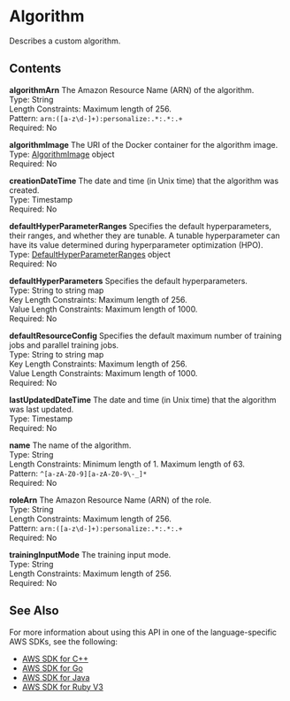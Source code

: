 # Algorithm<a name="API_Algorithm"></a>

Describes a custom algorithm\.

## Contents<a name="API_Algorithm_Contents"></a>

 **algorithmArn**   <a name="personalize-Type-Algorithm-algorithmArn"></a>
The Amazon Resource Name \(ARN\) of the algorithm\.  
Type: String  
Length Constraints: Maximum length of 256\.  
Pattern: `arn:([a-z\d-]+):personalize:.*:.*:.+`   
Required: No

 **algorithmImage**   <a name="personalize-Type-Algorithm-algorithmImage"></a>
The URI of the Docker container for the algorithm image\.  
Type: [AlgorithmImage](API_AlgorithmImage.md) object  
Required: No

 **creationDateTime**   <a name="personalize-Type-Algorithm-creationDateTime"></a>
The date and time \(in Unix time\) that the algorithm was created\.  
Type: Timestamp  
Required: No

 **defaultHyperParameterRanges**   <a name="personalize-Type-Algorithm-defaultHyperParameterRanges"></a>
Specifies the default hyperparameters, their ranges, and whether they are tunable\. A tunable hyperparameter can have its value determined during hyperparameter optimization \(HPO\)\.  
Type: [DefaultHyperParameterRanges](API_DefaultHyperParameterRanges.md) object  
Required: No

 **defaultHyperParameters**   <a name="personalize-Type-Algorithm-defaultHyperParameters"></a>
Specifies the default hyperparameters\.  
Type: String to string map  
Key Length Constraints: Maximum length of 256\.  
Value Length Constraints: Maximum length of 1000\.  
Required: No

 **defaultResourceConfig**   <a name="personalize-Type-Algorithm-defaultResourceConfig"></a>
Specifies the default maximum number of training jobs and parallel training jobs\.  
Type: String to string map  
Key Length Constraints: Maximum length of 256\.  
Value Length Constraints: Maximum length of 1000\.  
Required: No

 **lastUpdatedDateTime**   <a name="personalize-Type-Algorithm-lastUpdatedDateTime"></a>
The date and time \(in Unix time\) that the algorithm was last updated\.  
Type: Timestamp  
Required: No

 **name**   <a name="personalize-Type-Algorithm-name"></a>
The name of the algorithm\.  
Type: String  
Length Constraints: Minimum length of 1\. Maximum length of 63\.  
Pattern: `^[a-zA-Z0-9][a-zA-Z0-9\-_]*`   
Required: No

 **roleArn**   <a name="personalize-Type-Algorithm-roleArn"></a>
The Amazon Resource Name \(ARN\) of the role\.  
Type: String  
Length Constraints: Maximum length of 256\.  
Pattern: `arn:([a-z\d-]+):personalize:.*:.*:.+`   
Required: No

 **trainingInputMode**   <a name="personalize-Type-Algorithm-trainingInputMode"></a>
The training input mode\.  
Type: String  
Length Constraints: Maximum length of 256\.  
Required: No

## See Also<a name="API_Algorithm_SeeAlso"></a>

For more information about using this API in one of the language\-specific AWS SDKs, see the following:
+  [AWS SDK for C\+\+](https://docs.aws.amazon.com/goto/SdkForCpp/personalize-2018-05-22/Algorithm) 
+  [AWS SDK for Go](https://docs.aws.amazon.com/goto/SdkForGoV1/personalize-2018-05-22/Algorithm) 
+  [AWS SDK for Java](https://docs.aws.amazon.com/goto/SdkForJava/personalize-2018-05-22/Algorithm) 
+  [AWS SDK for Ruby V3](https://docs.aws.amazon.com/goto/SdkForRubyV3/personalize-2018-05-22/Algorithm) 